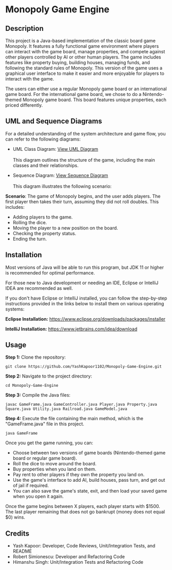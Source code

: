 # Monopoly Game Engine

## Description
This project is a Java-based implementation of the classic board game Monopoly. It features a fully 
functional game environment where players can interact with the game board, manage properties, and
compete against other players controlled by AI or other human players. The game includes features
like property buying, building houses, managing funds, and following the standard rules of Monopoly.
This version of the game uses a graphical user interface to make it easier and more enjoyable 
for players to interact with the game. 

The users can either use a regular Monopoly game board or an international game board. 
For the international game board, we chose to do a Nintendo-themed Monopoly game board. 
This board features unique properties, each priced differently. 

## UML and Sequence Diagrams
For a detailed understanding of the system architecture and game flow, you can refer to the following diagrams:

- UML Class Diagram: <a href="https://drive.google.com/file/d/14Xaagq7EtpoLgR8kqka7vR9qQe24VJWw/view?usp=sharing">View UML Diagram</a><br><br>
This diagram outlines the structure of the game, including the main classes and their relationships.

- Sequence Diagram: <a href="https://drive.google.com/file/d/1x1JRakijuZSqmNUnJa6zI2E-5qXD8Ngh/view?usp=sharing">View Sequence Diagram</a><br><br>
This diagram illustrates the following scenario:

**Scenario**: The game of Monopoly begins, and the user adds players. The first player then takes their turn, assuming they did not roll doubles. This includes:
- Adding players to the game.
- Rolling the dice.
- Moving the player to a new position on the board.
- Checking the property status. 
- Ending the turn.

## Installation
Most versions of Java will be able to run this program, but JDK 11 or higher is recommended 
for optimal performance.

For those new to Java development or needing an IDE, Eclipse or IntelliJ IDEA are
recommended as well.

If you don't have Eclipse or IntelliJ installed, you can follow the step-by-step instructions
provided in the links below to install them on various operating systems:

**Eclipse Installation:**
https://www.eclipse.org/downloads/packages/installer

**IntelliJ Installation:**
https://www.jetbrains.com/idea/download

## Usage
**Step 1:** Clone the repository:
```
git clone https://github.com/YashKapoor1102/Monopoly-Game-Engine.git
```
**Step 2:** Navigate to the project directory:
```
cd Monopoly-Game-Engine
```
**Step 3:** Compile the Java files:
```
javac GameFrame.java GameController.java Player.java Property.java Square.java Utility.java Railroad.java GameModel.java
```
**Step 4:** Execute the file containing the main method, which is the "GameFrame.java" file
in this project. 
```
java GameFrame
```

Once you get the game running, you can:
- Choose between two versions of game boards (Nintendo-themed game board or regular game board).
- Roll the dice to move around the board.
- Buy properties when you land on them.
- Pay rent to other players if they own the property you land on.
- Use the game's interface to add AI, build houses, pass turn, and get out of jail if required.
- You can also save the game's state, exit, and then load your saved game when you open it again.

Once the game begins between X players, each player starts with $1500. The last player remaining
that does not go bankrupt (money does not equal $0) wins.

## Credits
- Yash Kapoor: Developer, Code Reviews, Unit/Integration Tests, and README
- Robert Simionescu: Developer and Refactoring Code
- Himanshu Singh: Unit/Integration Tests and Refactoring Code
